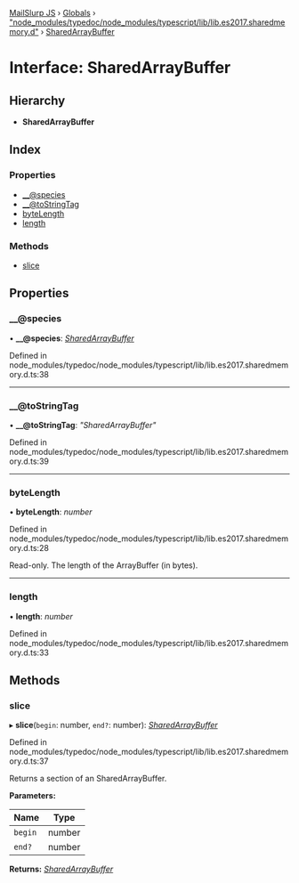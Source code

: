 [MailSlurp JS](../README.md) › [Globals](../globals.md) › ["node_modules/typedoc/node_modules/typescript/lib/lib.es2017.sharedmemory.d"](../modules/_node_modules_typedoc_node_modules_typescript_lib_lib_es2017_sharedmemory_d_.md) › [SharedArrayBuffer](_node_modules_typedoc_node_modules_typescript_lib_lib_es2017_sharedmemory_d_.sharedarraybuffer.md)

# Interface: SharedArrayBuffer

## Hierarchy

* **SharedArrayBuffer**

## Index

### Properties

* [__@species](_node_modules_typedoc_node_modules_typescript_lib_lib_es2017_sharedmemory_d_.sharedarraybuffer.md#__@species)
* [__@toStringTag](_node_modules_typedoc_node_modules_typescript_lib_lib_es2017_sharedmemory_d_.sharedarraybuffer.md#__@tostringtag)
* [byteLength](_node_modules_typedoc_node_modules_typescript_lib_lib_es2017_sharedmemory_d_.sharedarraybuffer.md#bytelength)
* [length](_node_modules_typedoc_node_modules_typescript_lib_lib_es2017_sharedmemory_d_.sharedarraybuffer.md#length)

### Methods

* [slice](_node_modules_typedoc_node_modules_typescript_lib_lib_es2017_sharedmemory_d_.sharedarraybuffer.md#slice)

## Properties

###  __@species

• **__@species**: *[SharedArrayBuffer](_node_modules_typedoc_node_modules_typescript_lib_lib_es2017_sharedmemory_d_.sharedarraybuffer.md)*

Defined in node_modules/typedoc/node_modules/typescript/lib/lib.es2017.sharedmemory.d.ts:38

___

###  __@toStringTag

• **__@toStringTag**: *"SharedArrayBuffer"*

Defined in node_modules/typedoc/node_modules/typescript/lib/lib.es2017.sharedmemory.d.ts:39

___

###  byteLength

• **byteLength**: *number*

Defined in node_modules/typedoc/node_modules/typescript/lib/lib.es2017.sharedmemory.d.ts:28

Read-only. The length of the ArrayBuffer (in bytes).

___

###  length

• **length**: *number*

Defined in node_modules/typedoc/node_modules/typescript/lib/lib.es2017.sharedmemory.d.ts:33

## Methods

###  slice

▸ **slice**(`begin`: number, `end?`: number): *[SharedArrayBuffer](_node_modules_typedoc_node_modules_typescript_lib_lib_es2017_sharedmemory_d_.sharedarraybuffer.md)*

Defined in node_modules/typedoc/node_modules/typescript/lib/lib.es2017.sharedmemory.d.ts:37

Returns a section of an SharedArrayBuffer.

**Parameters:**

Name | Type |
------ | ------ |
`begin` | number |
`end?` | number |

**Returns:** *[SharedArrayBuffer](_node_modules_typedoc_node_modules_typescript_lib_lib_es2017_sharedmemory_d_.sharedarraybuffer.md)*
